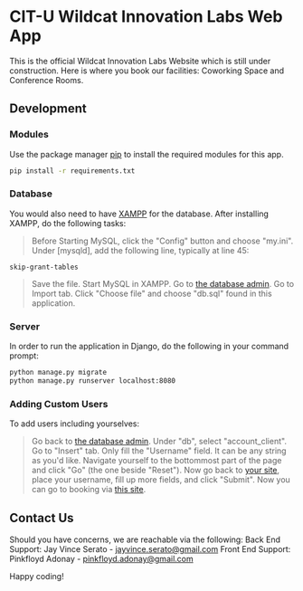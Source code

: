 # CIT-U Wildcat Innovation Labs Web App

This is the official Wildcat Innovation Labs Website which is still under construction.
Here is where you book our facilities: Coworking Space and Conference Rooms.

## Development
### Modules
Use the package manager [pip](https://pip.pypa.io/en/stable/) to install the required modules for this app.

```bash
pip install -r requirements.txt
```
### Database
You would also need to have [XAMPP](https://www.apachefriends.org/download.html) for the database.
After installing XAMPP, do the following tasks:
> Before Starting MySQL, click the "Config" button and choose "my.ini".
> Under [mysqld], add the following line, typically at line 45:
```text
skip-grant-tables
```
> Save the file.
> Start MySQL in XAMPP.
> Go to [the database admin](localhost/phpmyadmin).
> Go to Import tab.
> Click "Choose file" and choose "db.sql" found in this application.
### Server
In order to run the application in Django, do the following in your command prompt:
```bash
python manage.py migrate
python manage.py runserver localhost:8080
```
### Adding Custom Users
To add users including yourselves:
> Go back to [the database admin](localhost/phpmyadmin).
> Under "db", select "account_client".
> Go to "Insert" tab.
> Only fill the "Username" field. It can be any string as you'd like.
> Navigate yourself to the bottommost part of the page and click "Go" (the one beside "Reset").
> Now go back to [your site](localhost:8080/signin), place your username, fill up more fields, and click "Submit".
> Now you can go to booking via [this site](localhost:8080/booking).

## Contact Us
Should you have concerns, we are reachable via the following:
Back End Support: Jay Vince Serato - jayvince.serato@gmail.com
Front End Support: Pinkfloyd Adonay - pinkfloyd.adonay@gmail.com

Happy coding!